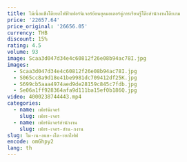 ```yaml
---
title: ไม้เนื้อแข็งโต๊ะยกไฟฟ้าเฟอร์นิเจอร์ย้อนยุคมอเตอร์คู่การเรียนรู้โต๊ะสํานักงานโต๊ะเกม
price: '22657.64'
price_original: '26656.05'
currency: THB
discount: 15%
rating: 4.5
volume: 93
image: Scaa3d047d34e4c60812f26e08b94ac78I.jpg
images:
  - Scaa3d047d34e4c60812f26e08b94ac78I.jpg
  - S065cc8a9d18e41be9981dc709412df25K.jpg
  - S699cb5aaa4974aed9de28159c845c7fdb.jpg
  - Se06a1ff928364afa9d111ba15ef0b186Q.jpg
video: 4000238744443.mp4
categories:
  - name: เฟอร์นิเจอร์
    slug: เฟอร-เจอร
  - name: เฟอร์นิเจอร์สำนักงาน
    slug: เฟอร-เจอร-สำน-กงาน
slug: ไม-เน-อแข-งโต-ะยกไฟฟ
encode: omGhpy2
lang: th
---
```

  